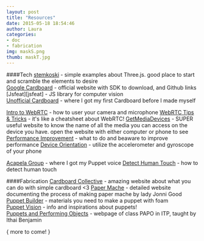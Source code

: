 ```yaml
---
layout: post
title: "Resources"
date: 2015-05-18 18:54:46
author: Laura
categories: 
- doc
- fabrication
img: maskS.png
thumb: maskT.jpg
---
```


####Tech
[stemkoski][stemkoski] - simple examples about Three.js. good place to start and scramble the elements to desire<br>
[Google Cardboard][cardboard] - official website with SDK to download, and Github links<br>
[Jsfeat][jsfeat] - JS library for computer vision<br>
[Unofficial Cardboard][uncard] - where I got my first Cardboard before I made myself

[Intro to WebRTC][webrtc] - how to user your camera and microphone
[WebRTC Tips & Tricks][webrtctips] - it's like a cheatsheet about WebRTC!
[GetMediaDevices][media] - SUPER useful website to know the name of all the media you can access on the device you have. open the website with either computer or phone to see
[Performance Improvement][perform] - what to do and beaware to improve performance
[Device Orientation][orient] - utilize the accelerometer and gyroscope of your phone

[Acapela Group][speak] - where I got my Puppet voice
[Detect Human Touch][touch] - how to detect human touch

####Fabrication
[Cardboard Collective][cbcollective] - amazing website about what you can do with simple cardboard <3
[Paper Mache][papermache] - detailed website documenting the process of making paper mache by lady Jonni Good<br>
[Puppet Builder][puppet] - materials you need to make a puppet with foam<br>
[Puppet Vision][puppetvisionmovie] - info and inspirations about puppets!<br>
[Puppets and Performing Objects][papo] - webpage of class PAPO in ITP, taught by Ithai Benjamin<br>

<!--more-->
{ more to come! }

[stemkoski]: http://stemkoski.github.io/Three.js/
[cardboard]: https://developers.google.com/cardboard/
[papermache]: http://www.ultimatepapermache.com/
[puppet]: http://puppetbuilder.com/info/index.html
[puppetvisionmovie]: 	http://puppetvisionmovie.com/
[papo]: http://itp.nyu.edu/~ib534/papo/resources.html
[uncard]: https://www.unofficialcardboard.com/
[perform]: http://www.html5rocks.com/en/tutorials/canvas/performance/
[webrtc]: http://www.html5rocks.com/en/tutorials/webrtc/basics/?redirect_from_locale=it
[orient]: http://www.html5rocks.com/en/tutorials/device/orientation/
[media]: https://www.webrtc-experiment.com/RTCMultiConnection/getMediaDevices.html
[cbcollective]: http://thecardboardcollective.com/
[webrtctips]: http://muaz-khan.blogspot.com/2014/05/webrtc-tips-tricks.html
[speak]: http://www.acapela-group.com/
[touch]: http://electronics.stackexchange.com/questions/42117/touching-person-to-person
